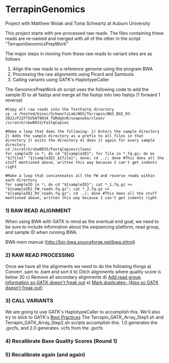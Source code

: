 # TerrapinGenomics
Project with Matthew Wolak and Tonia Schwartz at Auburn University

This project starts with pre-processed raw reads. The files containing these reads are re-named and merged with all of the other in the script "TerrapinGenomicsPrepWork"

The major steps in moving from these raw reads to variant sites are as follows
1) Align the raw reads to a reference genome using the program BWA
2) Processing the raw alignments using Picard and Samtools
3) Calling variants using GATK's HaplotypeCaller

The GenomicsPrepWork.sh script uses the following code to add the sample ID to all fastqs and merge all the fastqs into two fastqs (1 forward 1 reverse)

```
#Copy all raw reads into the TestFastq directory
cp -a /hosted/biosc/SchwartzLab/WGS/Terrapin/WGS_BGI_03-2022/F22FTSUSAT0034_TURdgknR/soapnuke/clean/ /scratch/sbw0033/FastqCopies

#Make a loop that does the following- 1) Enters the sample directory 2) Adds the sample directory as a prefix to all files in that directory 3) exits the directory 4) does it again for every sample directory
cd /scratch/sbw0033/FastqCopies/clean/
for sampleID in *; do cd "${sampleID}"; for file in *.fq.gz; do mv "${file}" "${sampleID}_${file}"; done; cd ../; done #This does all the stuff mentioned above, written this way because I can't get indents right

#Make a loop that concatenates all the FW and reverse reads within each directory
for sampleID in *; do cd "${sampleID}"; cat *_1.fq.gz >> "${sampleID}_FW_reads.fq.gz"; cat *_2.fq.gz >> "${sampleID}_RV_reads.fq.gz"; cd ../; done #This does all the stuff mentioned above, written this way because I can't get indents right
```

### 1) RAW READ ALIGNMENT
When using BWA with GATK in mind as the eventual end goal, we need to be sure to include information about the sequencing platform, read group, and sample ID when running BWA.

BWA mem manual (http://bio-bwa.sourceforge.net/bwa.shtml)

### 2) RAW READ PROCESSING

Once we have all the alignments we need to do the following things
a) Convert .sam to .bam and sort it 
b) Ditch alignments where quality score is below 30
c) Remove all secondary alignments
d) [Add read group information so GATK doesn't freak out](https://gatk.broadinstitute.org/hc/en-us/articles/360037226472-AddOrReplaceReadGroups-Picard-)
e) [Mark duplicates- (Also so GATK doesn't freak out)](https://gatk.broadinstitute.org/hc/en-us/articles/360037052812-MarkDuplicates-Picard-)

### 3) CALL VARIANTS

We are going to use GATK's HaplotypeCaller to accomplish this. We'll also try to stick to GATK's [Best Practices](https://evodify.com/gatk-in-non-model-organism/)
The Terrapin_GATK_Array_Step1.sh and Terrapin_GATK_Array_Step2.sh scripts accomplish this. 1.0 generates the .gvcfs, and 2.0 generates .vcfs from the .gvcfs

### 4) Recalibrate Base Quality Scores (Round 1)

### 5) Recalibrate again (and again)


